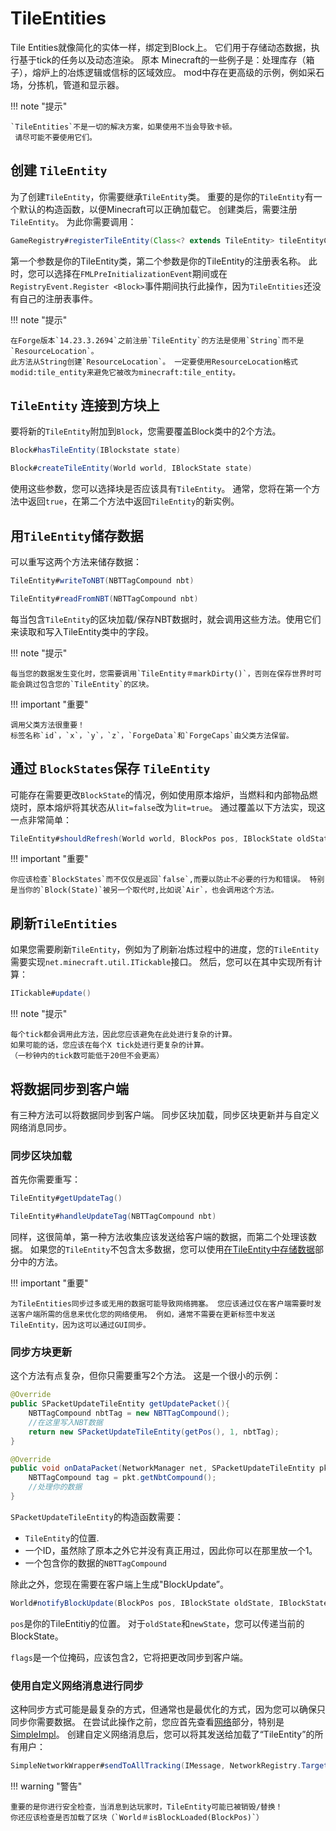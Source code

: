 # TileEntities

Tile Entities就像简化的实体一样，绑定到Block上。
它们用于存储动态数据，执行基于tick的任务以及动态渲染。
原本 Minecraft的一些例子是：处理库存（箱子），熔炉上的冶炼逻辑或信标的区域效应。
mod中存在更高级的示例，例如采石场，分拣机，管道和显示器。

!!! note "提示"

    `TileEntities`不是一切的解决方案，如果使用不当会导致卡顿。
     请尽可能不要使用它们。

## 创建 `TileEntity`

为了创建`TileEntity`，你需要继承`TileEntity`类。
重要的是你的`TileEntity`有一个默认的构造函数，以便Minecraft可以正确加载它。
创建类后，需要注册`TileEntity`。 为此你需要调用：

```JAVA
GameRegistry#registerTileEntity(Class<? extends TileEntity> tileEntityClass, ResourceLocation key)
```

第一个参数是你的TileEntity类，第二个参数是你的TileEntity的注册表名称。
此时，您可以选择在`FMLPreInitializationEvent`期间或在`RegistryEvent.Register <Block>`事件期间执行此操作，因为`TileEntities`还没有自己的注册表事件。

!!! note "提示"

    在Forge版本`14.23.3.2694`之前注册`TileEntity`的方法是使用`String`而不是`ResourceLocation`。
    此方法从String创建`ResourceLocation`。 一定要使用ResourceLocation格式modid:tile_entity来避免它被改为minecraft:tile_entity。

## `TileEntity` 连接到方块上

要将新的`TileEntity`附加到`Block`，您需要覆盖Block类中的2个方法。

```JAVA
Block#hasTileEntity(IBlockstate state)

Block#createTileEntity(World world, IBlockState state)
```
使用这些参数，您可以选择块是否应该具有`TileEntity`。
通常，您将在第一个方法中返回`true`，在第二个方法中返回`TileEntity`的新实例。

## <a id="store">用`TileEntity`储存数据</a>

可以重写这两个方法来储存数据：
```JAVA
TileEntity#writeToNBT(NBTTagCompound nbt)

TileEntity#readFromNBT(NBTTagCompound nbt)
```
每当包含`TileEntity`的区块加载/保存NBT数据时，就会调用这些方法。使用它们来读取和写入TileEntity类中的字段。

!!! note "提示"

    每当您的数据发生变化时，您需要调用`TileEntity＃markDirty()`，否则在保存世界时可能会跳过包含您的`TileEntity`的区块。

!!! important "重要"

    调用父类方法很重要！
    标签名称`id`，`x`，`y`，`z`，`ForgeData`和`ForgeCaps`由父类方法保留。

## 通过 `BlockStates`保存 `TileEntity` 

可能存在需要更改`BlockState`的情况，例如使用原本熔炉，当燃料和内部物品燃烧时，原本熔炉将其状态从`lit=false`改为`lit=true`。
通过覆盖以下方法实，现这一点非常简单：

```JAVA
TileEntity#shouldRefresh(World world, BlockPos pos, IBlockState oldState, IBlockState newSate)
```

!!! important "重要"

    你应该检查`BlockStates`而不仅仅是返回`false`,而要以防止不必要的行为和错误。 特别是当你的`Block(State)`被另一个取代时,比如说`Air`，也会调用这个方法。

## 刷新`TileEntities`

如果您需要刷新`TileEntity`，例如为了刷新冶炼过程中的进度，您的`TileEntity`需要实现`net.minecraft.util.ITickable`接口。
然后，您可以在其中实现所有计算：

```JAVA
ITickable#update()
```

!!! note "提示"

    每个tick都会调用此方法，因此您应该避免在此处进行复杂的计算。
    如果可能的话，您应该在每个X tick处进行更复杂的计算。
    （一秒钟内的tick数可能低于20但不会更高）

## 将数据同步到客户端

有三种方法可以将数据同步到客户端。
同步区块加载，同步区块更新并与自定义网络消息同步。

### 同步区块加载

首先你需要重写：
```JAVA
TileEntity#getUpdateTag()

TileEntity#handleUpdateTag(NBTTagCompound nbt)
```

同样，这很简单，第一种方法收集应该发送给客户端的数据，而第二个处理该数据。 如果您的`TileEntity`不包含太多数据，您可以使用[在TileEntity中存储数据][Storing]部分中的方法。

!!! important "重要"

    为TileEntities同步过多或无用的数据可能导致网络拥塞。 您应该通过仅在客户端需要时发送客户端所需的信息来优化您的网络使用。 例如，通常不需要在更新标签中发送TileEntity，因为这可以通过GUI同步。

### 同步方块更新

这个方法有点复杂，但你只需要重写2个方法。
这是一个很小的示例：

```JAVA
@Override
public SPacketUpdateTileEntity getUpdatePacket(){
    NBTTagCompound nbtTag = new NBTTagCompound();
    //在这里写入NBT数据
    return new SPacketUpdateTileEntity(getPos(), 1, nbtTag);
}

@Override
public void onDataPacket(NetworkManager net, SPacketUpdateTileEntity pkt){
    NBTTagCompound tag = pkt.getNbtCompound();
    //处理你的数据
}
```
`SPacketUpdateTileEntity`的构造函数需要：

* `TileEntity`的位置.
* 一个ID，虽然除了原本之外它并没有真正用过，因此你可以在那里放一个1。
* 一个包含你的数据的`NBTTagCompound`

除此之外，您现在需要在客户端上生成"BlockUpdate”。

```JAVA
World#notifyBlockUpdate(BlockPos pos, IBlockState oldState, IBlockState newState, int flags)
```
`pos`是你的TileEntitiy的位置。 对于`oldState`和`newState`，您可以传递当前的BlockState。

`flags`是一个位掩码，应该包含2，它将把更改同步到客户端。

### 使用自定义网络消息进行同步

这种同步方式可能是最复杂的方式，但通常也是最优化的方式，因为您可以确保只同步你需要数据。
在尝试此操作之前，您应首先查看[网络][networking]部分，特别是[SimpleImpl][simple_impl]。
创建自定义网络消息后，您可以将其发送给加载了“TileEntity”的所有用户：

```JAVA
SimpleNetworkWrapper#sendToAllTracking(IMessage, NetworkRegistry.TargetPoint)
```

!!! warning "警告"

    重要的是你进行安全检查，当消息到达玩家时，TileEntity可能已被销毁/替换！
    你还应该检查是否加载了区块（`World＃isBlockLoaded(BlockPos)`）

[networking]: ../networking/index.md
[simple_impl]: ../networking/simpleimpl.md
[Storing]: 	#store

